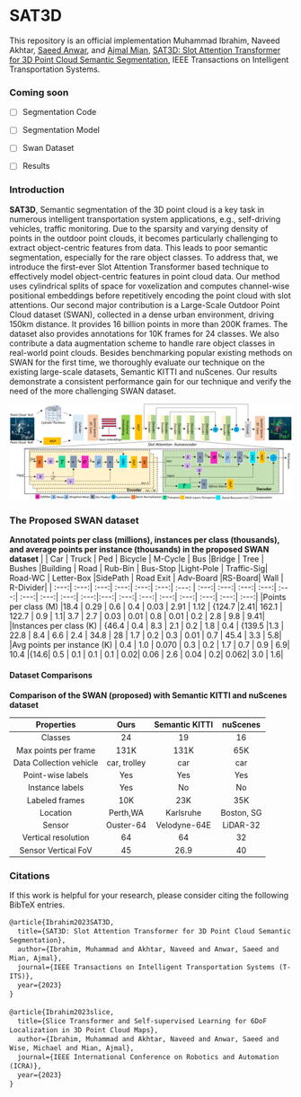 # SAT3D

This repository is an official implementation
Muhammad Ibrahim, Naveed Akhtar, [Saeed Anwar](https://saeed-anwar.github.io/), and [Ajmal Mian](https://ajmalsaeed.net/),
[SAT3D: Slot Attention Transformer for 3D Point Cloud Semantic Segmentation](https://arxiv.org/), IEEE Transactions on Intelligent Transportation Systems.


### Coming soon
- [ ] Segmentation Code
- [ ] Segmentation Model
- [ ] Swan Dataset
- [ ] Results


### Introduction

**SAT3D**, Semantic segmentation of the 3D point cloud is a key task in numerous intelligent transportation system applications, e.g., self-driving vehicles, traffic monitoring. Due to the sparsity and varying density of  points in the outdoor point clouds, it becomes  particularly challenging to extract object-centric features from data. This leads to poor semantic segmentation, especially for the rare object classes. To address that, we introduce the first-ever Slot Attention Transformer based technique to effectively model object-centric features in point cloud data. Our method uses cylindrical splits of space for voxelization and computes channel-wise positional embeddings before repetitively encoding the point cloud with slot attentions. Our second major contribution is a Large-Scale Outdoor Point Cloud dataset (SWAN), collected in a dense urban environment, driving 150km distance. It provides 16 billion points in more than 200K frames. The dataset also provides annotations for 10K frames for 24 classes. We also contribute a data augmentation scheme to handle rare object classes in real-world point clouds. Besides benchmarking popular existing methods on SWAN for the first time, we thoroughly evaluate our technique on the existing large-scale datasets, Semantic KITTI and nuScenes. Our results demonstrate a consistent performance gain for our technique and verify the need of the more challenging SWAN dataset. 

<div align=center>
<img src='./fig/MainDiagramfinal8.PNG' width=600>
</div>

### The Proposed SWAN dataset

**Annotated points per class (millions), instances per class (thousands), and average points per instance (thousands) in the proposed SWAN dataset**
|   | Car  |  Truck |  Ped | Bicycle | M-Cycle | Bus |Bridge | Tree | Bushes |Building | Road | Rub-Bin  | Bus-Stop |Light-Pole | Traffic-Sig| Road-WC | Letter-Box |SidePath |  Road Exit | Adv-Board |RS-Board| Wall  | R-Divider| 
| :---:| :---:| :---:| :---:| :---:| :---:| :---: | :---:| :---:| :---:| :---:| :---:| :---:| :---:| :---:| :---:|:---:| :---:| :---:| :---:| :---:| :---:| :---:| :---:| 
|Points per class (M) |18.4 | 0.29 | 0.6 | 0.4 | 0.03 | 2.91 | 1.12 |   {124.7 |2.41| 162.1 | 122.7 | 0.9 | 1.1| 3.7 | 2.7 | 0.03 | 0.01 | 0.8 | 0.01 | 0.2 | 2.8 | 9.8 | 9.41| 
|Instances per class (K) |   {46.4 | 0.4 | 8.3 | 2.1 | 0.2 | 1.8 | 0.4 |  {139.5 |1.3 | 22.8 | 8.4 | 6.6 | 2.4 | 34.8 | 28  | 1.7 | 0.2 | 0.3 | 0.01 | 0.7 | 45.4 | 3.3  | 5.8| 
|Avg points per instance (K) | 0.4 | 1.0 | 0.070 | 0.3 | 0.2 | 1.7 | 0.7 | 0.9 | 6.9| 10.4 |{14.6| 0.5 | 0.1 |  0.1  | 0.1 | 0.02| 0.06 | 2.6 | 0.04 | 0.2| 0.062| 3.0 | 1.6| 


#### Dataset Comparisons
  
**Comparison of the SWAN (proposed) with Semantic KITTI and nuScenes dataset**

| Properties              | Ours          | Semantic KITTI | nuScenes    | 
| :---:                   | :---:         | :---:          | :---:       |  
| Classes                 | 24            | 19             | 16          |
| Max points per frame    | 131K          | 131K           | 65K         |
| Data Collection vehicle | car, trolley  | car            | car         | 
| Point-wise labels       | Yes           | Yes            | Yes         |
| Instance labels         | Yes           | No             | No          | 
| Labeled frames          | 10K           | 23K            | 35K         | 
| Location                | Perth,WA      | Karlsruhe      | Boston, SG  |
| Sensor                  | Ouster-64     | Velodyne-64E   | LiDAR-32    | 
| Vertical resolution     | 64            | 64             | 32          | 
| Sensor Vertical FoV     | 45            | 26.9           | 40          | 


### Citations

If this work is helpful for your research, please consider citing the following BibTeX entries.

```
@article{Ibrahim2023SAT3D,
  title={SAT3D: Slot Attention Transformer for 3D Point Cloud Semantic Segmentation},
  author={Ibrahim, Muhammad and Akhtar, Naveed and Anwar, Saeed and Mian, Ajmal},
  journal={IEEE Transactions on Intelligent Transportation Systems (T-ITS)},
  year={2023}
}

@article{Ibrahim2023slice,
  title={Slice Transformer and Self-supervised Learning for 6DoF Localization in 3D Point Cloud Maps},
  author={Ibrahim, Muhammad and Akhtar, Naveed and Anwar, Saeed and Wise, Michael and Mian, Ajmal},
  journal={IEEE International Conference on Robotics and Automation (ICRA)},
  year={2023}
}
```
